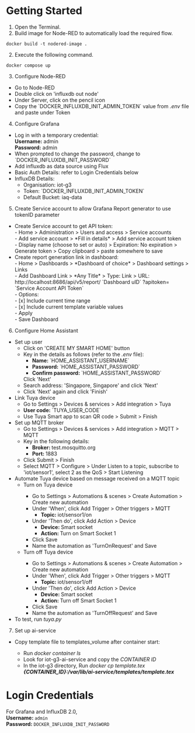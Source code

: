 # Getting Started

1. Open the Terminal.
2. Build image for Node-RED to automatically load the required flow.

```
docker build -t nodered-image .
```

2. Execute the following command.

```
docker compose up
```

3. Configure Node-RED
<ul>
    <li>Go to Node-RED</li>
    <li>Double click on 'influxdb out node'</li>
    <li>Under Server, click on the pencil icon</li>
    <li>Copy the `DOCKER_INFLUXDB_INIT_ADMIN_TOKEN` value from <i>.env</i> file and paste under Token</li>
</ul>

4. Configure Grafana
<ul>
    <li>
        Log in with a temporary credential:
        <br><b>Username:</b> admin
        <br><b>Password:</b> admin 
    </li>
    <li>
        When prompted to change the password, change to `DOCKER_INFLUXDB_INIT_PASSWORD`
    </li>
    <li>
        Add influxdb as data source using Flux
    </li>
    <li>
        Basic Auth Details: refer to Login Credentials below
    </li>
    <li>
        InfluxDB Details:
        <ul>
            <li>
                Organisation: iot-g3
            </li>
            <li>
                Token: `DOCKER_INFLUXDB_INIT_ADMIN_TOKEN`
            </li>
            <li>
                Default Bucket: iaq-data
            </li>
        </ul>
    </li>
</ul>

5. Create Service account to allow Grafana Report generator to use tokenID parameter
<ul>
    <li>
        Create Service account to get API token: <br>
        - Home > Administration > Users and access > Service accounts <br>
         - Add service account > *Fill in details* > Add service account token <br>
         - Display name (choose to set or auto) > Expiration: No expiration > Generate token > Copy clipboard > paste somewhere to save <br>
    </li>
    <li>
       Create report generation link in dashboard: <br>
       - Home > Dashboards > *Dashboard of choice* > Dashboard settings > Links <br>
         - Add Dashboard Link > *Any Title* > Type: Link > URL: http://localhost:8686/api/v5/report/ `Dashboard uID` ?apitoken= `Service Account API Token` <br>
         - Options: <br>
           - [x] Include current time range <br>
           - [x] Include current template variable values <br>
         - Apply <br>
         - Save Dashboard <br>
    </li>
</ul>

6. Configure Home Assistant
<ul>
    <li>Set up user
        <ul>
            <li>Click on 'CREATE MY SMART HOME' button</li>
            <li>
                Key in the details as follows (refer to the <i>.env</i> file):
                <ul>
                    <li><b>Name: </b> `HOME_ASSISTANT_USERNAME`</li>
                    <li><b>Password: </b> `HOME_ASSISTANT_PASSWORD`</li>
                    <li><b>Confirm password: </b> `HOME_ASSISTANT_PASSWORD`</li>
                </ul>
                Click 'Next'
            </li>
            <li>Search address: 'Singapore, Singapore' and click 'Next'</li>
            <li>Click 'Next' again and click 'Finish'</li>
        </ul>
    </li>
    <li>Link Tuya device
        <ul>
            <li>Go to Settings > Devices & services > Add integration > Tuya</li>
            <li><b>User code: </b>`TUYA_USER_CODE`</li>
            <li>Use Tuya Smart app to scan QR code > Submit > Finish</li>
        </ul>
    </li>
    <li>Set up MQTT broker
        <ul>
            <li>Go to Settings > Devices & services > Add integration > MQTT > MQTT</li>
            <li>Key in the following details:
                <ul>
                    <li><b>Broker: </b>test.mosquitto.org</li>
                    <li><b>Port: </b> 1883</li>
                </ul>
            </li>
            <li>Click Submit > Finish</li>
            <li>Select MQTT > Configure > Under Listen to a topic,  subscribe to 'iot/sensor1', select 2 as the QoS > Start Listening</li>
        </ul>
    </li>
    <li>Automate Tuya device based on message received on a MQTT topic
        <ul><li>Turn on Tuya device</li>
                <ul>
                    <li>Go to Settings > Automations & scenes > Create Automation > Create new automation</li>
                    <li>Under 'When', click Add Trigger > Other triggers > MQTT
                        <ul>
                            <li><b>Topic: </b> iot/sensor1/on</li>
                        </ul>
                    </li>
                    <li>Under 'Then do', click Add Action > Device
                        <ul>
                            <li><b>Device: </b> Smart socket</li>
                            <li><b>Action: </b> Turn on Smart Socket 1</li>
                        </ul>
                    </li>
                    <li>Click Save</li>
                    <li>Name the automation as 'TurnOnRequest' and Save</li>
                </ul>
                <li>Turn off Tuya device</li>
                <ul>
                    <li>Go to Settings > Automations & scenes > Create Automation > Create new automation</li>
                    <li>Under 'When', click Add Trigger > Other triggers > MQTT
                        <ul>
                            <li><b>Topic: </b> iot/sensor1/off</li>
                        </ul>
                    </li>
                    <li>Under 'Then do', click Add Action > Device
                        <ul>
                            <li><b>Device: </b> Smart socket</li>
                            <li><b>Action: </b> Turn off Smart Socket 1</li>
                        </ul>
                    </li>
                    <li>Click Save</li>
                    <li>Name the automation as 'TurnOffRequest' and Save</li>
                </ul>
        </ul>
    </li>
    <li>To test, run <i>tuya.py</i></li>
</ul>

7. Set up ai-service
<ul>
    <li>Copy template file to templates_volume after container start:</li>
    <ul>
        <li>Run <i>docker container ls</i></li>
        <li>Look for iot-g3-ai-service and copy the <i>CONTAINER ID</i></li>
        <li>In the iot-g3 directory,
            Run <i>docker cp template.tex 
                <b>{CONTAINER_ID}:/var/lib/ai-service/templates/template.tex</b>
            </i>
        </li>
    </ul>
</ul>

# Login Credentials

For Grafana and InfluxDB 2.0,
<br><b>Username: </b>`admin`
<br><b>Password: </b>`DOCKER_INFLUXDB_INIT_PASSWORD`

